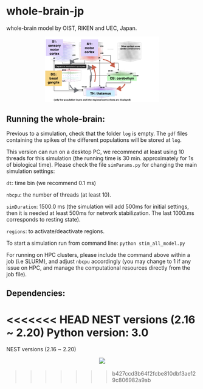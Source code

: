 # whole-brain-jp
whole-brain model by OIST, RIKEN and UEC, Japan.

<p align="center">
  <img width="300" src="https://github.com/oist/whole-brain-jp/blob/main/WB.png">
</p>



## Running the whole-brain:

Previous to a simulation, check that the folder ```log``` is empty. The ```gdf``` files containing the spikes of the different populations will be stored at ```log```.

This version can run on a desktop PC, we recommend at least using 10 threads for this simulation (the running time is 30 min. approximately for 1s of biological time). Please check the file ```simParams.py``` for changing the main simulation settings:

```dt```: time bin (we recommend 0.1 ms)

```nbcpu```: the number of threads (at least 10).

```simDuration```: 1500.0 ms (the simulation will add 500ms for initial settings, then it is needed at least 500ms for network stabilization. The last 1000.ms corresponds to resting state).

```regions```: to activate/deactivate regions.

To start a simulation run from command line:
```python stim_all_model.py```

For running on HPC clusters, please include the command above within a job (i.e SLURM), and adjust ```nbcpu``` accordingly (you may change to 1 if any issue on HPC, and manage the computational resources directly from the job file).

## Dependencies:
<<<<<<< HEAD
NEST versions (2.16 ~ 2.20) Python version: 3.0
=======
NEST versions (2.16 ~ 2.20) 


<p align="center">
  <img width="300" src="https://github.com/oist/whole-brain-jp/blob/main/WB_diagram.png">
</p>








>>>>>>> b427ccd3b64f2fcbe810dbf3ae129c806982a9ab
